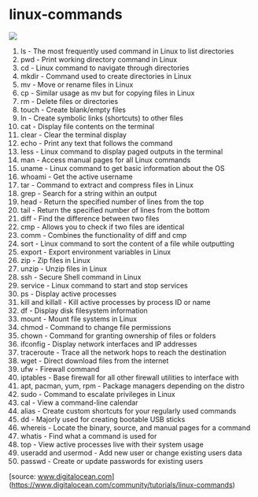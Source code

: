 # linux-commands

![](https://journaldev.nyc3.digitaloceanspaces.com/2020/01/Top_50_Linux_Commands-1.png)

1. ls - The most frequently used command in Linux to list directories
2. pwd - Print working directory command in Linux
3. cd - Linux command to navigate through directories
4. mkdir - Command used to create directories in Linux
5. mv - Move or rename files in Linux
6. cp - Similar usage as mv but for copying files in Linux
7. rm - Delete files or directories
8. touch - Create blank/empty files
9. ln - Create symbolic links (shortcuts) to other files
10. cat - Display file contents on the terminal
11. clear - Clear the terminal display
12. echo - Print any text that follows the command
13. less - Linux command to display paged outputs in the terminal
14. man - Access manual pages for all Linux commands
15. uname - Linux command to get basic information about the OS
16. whoami - Get the active username
17. tar - Command to extract and compress files in Linux
18. grep - Search for a string within an output
19. head - Return the specified number of lines from the top
20. tail - Return the specified number of lines from the bottom
21. diff - Find the difference between two files
22. cmp - Allows you to check if two files are identical
23. comm - Combines the functionality of diff and cmp
24. sort - Linux command to sort the content of a file while outputting
25. export - Export environment variables in Linux
26. zip - Zip files in Linux
27. unzip - Unzip files in Linux
28. ssh - Secure Shell command in Linux
29. service - Linux command to start and stop services
30. ps - Display active processes
31. kill and killall - Kill active processes by process ID or name
32. df - Display disk filesystem information
33. mount - Mount file systems in Linux
34. chmod - Command to change file permissions
35. chown - Command for granting ownership of files or folders
36. ifconfig - Display network interfaces and IP addresses
37. traceroute - Trace all the network hops to reach the destination
38. wget - Direct download files from the internet
39. ufw - Firewall command
40. iptables - Base firewall for all other firewall utilities to interface with
41. apt, pacman, yum, rpm - Package managers depending on the distro
42. sudo - Command to escalate privileges in Linux
43. cal - View a command-line calendar
45. alias - Create custom shortcuts for your regularly used commands
46. dd - Majorly used for creating bootable USB sticks
47. whereis - Locate the binary, source, and manual pages for a command
48. whatis - Find what a command is used for
49. top - View active processes live with their system usage
50. useradd and usermod - Add new user or change existing users data
51. passwd - Create or update passwords for existing users

[source: www.digitalocean.com] (https://www.digitalocean.com/community/tutorials/linux-commands)
